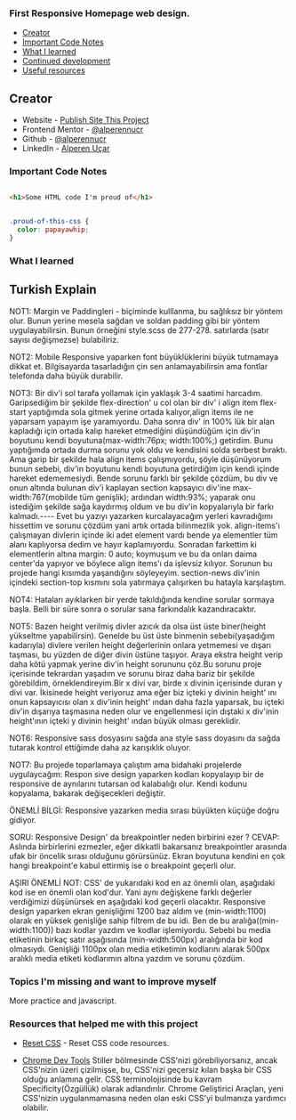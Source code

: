 ### First Responsive Homepage web design.

- [Creator](#Creator)
- [Important Code Notes](#Important-Code-Notes)
- [What I learned](#what-i-learned)
- [Continued development](#Topics-I'm-missing-and-want-to-improve-myself)
- [Useful resources](#Resources-that-helped-me-with-this-project)

## Creator

- Website - [Publish Site This Project](https://alperennucr.github.io/Responsive-HomePage-website/)
- Frontend Mentor - [@alperennucr](https://www.frontendmentor.io/profile/alperennucr)
- Github - [@alperennucr](https://github.com/alperennucr)
- LinkedIn - [Alperen Uçar](https://www.linkedin.com/in/alperen-u%C3%A7ar-a26434247/)


### Important Code Notes

```html

<h1>Some HTML code I'm proud of</h1>

```

```css

.proud-of-this-css {
  color: papayawhip;
}

```

### What I learned 

Turkish Explain
-----------------
NOT1: Margin ve Paddingleri - biçiminde kulllanma, bu sağlıksız bir yöntem olur. Bunun yerine mesela sağdan
 ve soldan padding gibi bir yöntem uygulayabilirsin. Bunun örneğini style.scss de 277-278. satırlarda
(satır sayısı değişmezse) bulabiliriz.

NOT2: Mobile Responsive yaparken font büyüklüklerini büyük tutmamaya dikkat et. Bilgisayarda tasarladığın 
çin sen anlamayabilirsin ama fontlar telefonda daha büyük durabilir.

NOT3: Bir div'i sol tarafa yollamak için yaklaşık 3-4 saatimi harcadım. Garipsediğim bir şekilde flex-direction' u
col olan bir div' i align item flex-start yaptığımda sola gitmek yerine ortada kalıyor,align items ile ne yaparsam yapayım işe
yaramıyordu. Daha sonra div' in 100% lük bir alan kapladığı için ortada kalıp hareket etmediğini düşündüğüm için div'in boyutunu
kendi boyutuna(max-width:76px; width:100%;) getirdim. Bunu yaptığımda ortada durma sorunu yok oldu ve kendisini solda
serbest bıraktı. Ama garip bir şekilde hala align items çalışmıyordu, şöyle düşünüyorum bunun sebebi, div'in boyutunu kendi boyutuna
getirdiğim için kendi içinde hareket edememesiydi. Bende sorunu farklı bir şekilde çözdüm, bu div ve onun altında bulunan div'i
kaplayan section kapsayıcı div'ine max-width:767(mobilde tüm genişlik); ardından width:93%; yaparak onu istediğim şekilde
sağa kaydırmış oldum ve bu div'in kopyalarıyla bir farkı kalmadı.---- Evet bu yazıyı yazarken kurcalayacağım yerleri kavradığımı
hissettim ve sorunu çözdüm yani artık ortada bilinmezlik yok. align-items'ı çalışmayan divlerin içinde iki adet element vardı
bende ya elementler tüm alanı kaplıyorsa dedim ve hayır kaplamıyordu. Sonradan farkettim ki elementlerin altına margin: 0 auto; koymuşum
ve bu da onları daima center'da yapıyor ve böylece align items'ı da işlevsiz kılıyor. Sorunun bu projede hangi kısımda yaşandığını
söyleyeyim. section-news div'inin içindeki section-top kısmını sola yatırmaya çalışırken bu hatayla karşılaştım.

NOT4: Hataları ayıklarken bir yerde takıldığında kendine sorular sormaya başla. Belli bir süre sonra o
sorular sana farkındalık kazandıracaktır.

NOT5: Bazen height verilmiş divler azıcık da olsa üst üste biner(height yükseltme yapabilirsin). Genelde bu
üst üste binmenin sebebi(yaşadığım kadarıyla) divlere verilen height değerlerinin onlara yetmemesi ve dışarı taşması,
 bu yüzden
de diğer divin üstüne taşıyor. Araya ekstra height verip daha kötü yapmak yerine div'in height sorununu çöz.Bu sorunu 
proje içerisinde tekrardan yaşadım ve sorunu biraz daha bariz bir şekilde görebildim, örneklendireyim.Bir x divi var, 
birde x divinin içerisinde duran y divi var. İkisinede height veriyoruz ama eğer biz içteki y divinin height' ını onun 
kapsayıcısı olan x div'inin height' ından daha fazla yaparsak, bu içteki div'in dışarıya taşmasına neden olur ve engellenmesi
 için dıştaki x div'inin height'ının içteki y divinin height' ından büyük olması gereklidir.

NOT6: Responsive sass dosyasını sağda ana style sass doyasını da sağda tutarak kontrol ettiğimde
daha az karışıklık oluyor.

NOT7: Bu projede toparlamaya çalıştım ama bidahaki projelerde uygulaycağım: Respon
sive design yaparken kodları kopyalayıp bir de responsive de aynılarını tutarsan 
od kalabalığı olur. Kendi kodunu kopyalama, bakarak değişecekleri
değiştir. 

ÖNEMLİ BİLGİ: Responsive yazarken media sırası büyükten küçüğe doğru gidiyor.

SORU: Responsive Design' da breakpointler neden birbirini ezer ?
CEVAP: Aslında birbirlerini ezmezler, eğer dikkatli bakarsanız breakpointler arasında ufak bir öncelik sırası
olduğunu görürsünüz. Ekran boyutuna kendini en çok hangi breakpoint'e kabul ettirmiş ise o breakpoint geçerli olur.

AŞIRI ÖNEMLİ NOT: CSS' de yukarıdaki kod en az önemli olan, aşağıdaki kod ise en önemli olan kod'dur. Yani aynı değişkene farklı değerler verdiğimizi düşünürsek en aşağıdaki kod geçerli olacaktır. Responsive design yaparken ekran genişliğimi 1200 baz aldım ve (min-width:1100) olarak en yüksek genişliğe sahip filtrem de bu idi. Ben de bu aralığa((min-width:1100)) bazı kodlar yazdım ve kodlar işlemiyordu. Sebebi bu media etiketinin birkaç satır aşağısında (min-width:500px) aralığında bir kod olmasıydı. Genişliği 1100px olan media etiketimin kodlarını alarak 500px aralıklı media etiketi kodlarımın altına yazdım ve sorunu çözdüm. 

### Topics I'm missing and want to improve myself

More practice and javascript.

### Resources that helped me with this project

- [Reset CSS](https://meyerweb.com/eric/tools/css/reset/) - Reset CSS code resources.

- [Chrome Dev Tools](https://developer.chrome.com/docs/devtools/css/overrides/)
Stiller bölmesinde CSS'nizi görebiliyorsanız, ancak CSS'nizin üzeri çizilmişse,
bu, CSS'nizi geçersiz kılan başka bir CSS olduğu anlamına gelir. CSS terminolojisinde
bu kavram Specificity(Özgüllük) olarak adlandırılır. Chrome Geliştirici Araçları, yeni CSS'nizin uygulanmamasına
neden olan eski CSS'yi bulmanıza yardımcı olabilir.
